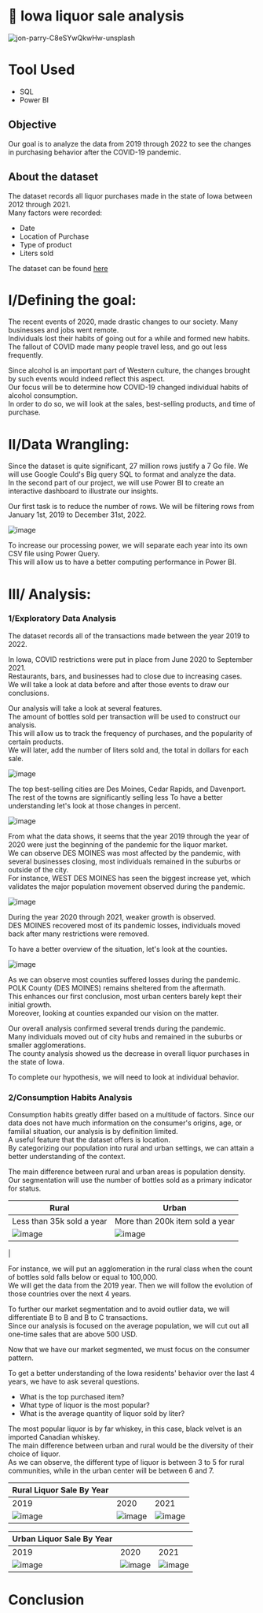 # 🍻 Iowa liquor sale analysis

![jon-parry-C8eSYwQkwHw-unsplash](https://github.com/Bruc3U/Iowa_liquor_sale_analysis/assets/142362478/c685fed2-641a-42b4-a3a4-8c66bc01c25f)



# Tool Used
- SQL
- Power BI

## Objective

Our goal is to analyze the data from 2019 through 2022 to see the changes in purchasing behavior after the COVID-19 pandemic. 


## About the dataset

The dataset records all liquor purchases made in the state of Iowa between 2012 through 2021.<br>
Many factors were recorded:

- Date
- Location of Purchase
- Type of product
- Liters sold

The dataset can be found [here](https://data.iowa.gov/Sales-Distribution/Iowa-Liquor-Sales/m3tr-qhgy)

# I/Defining the goal:

The recent events of 2020, made drastic changes to our society. Many businesses and jobs went remote. <br>
Individuals lost their habits of going out for a while and formed new habits.<br>
The fallout of COVID made many people travel less, and go out less frequently.

Since alcohol is an important part of Western culture, the changes brought by such events would indeed reflect this aspect.<br>
Our focus will be to determine how COVID-19 changed individual habits of alcohol consumption.<br>
In order to do so, we will look at the sales, best-selling products, and time of purchase. 

# II/Data Wrangling: 

Since the dataset is quite significant, 27 million rows justify a 7 Go file. We will use Google Could's Big query SQL to format and analyze the data.<br>
In the second part of our project, we will use Power BI to create an interactive dashboard to illustrate our insights.

Our first task is to reduce the number of rows. We will be filtering rows from January 1st, 2019 to December 31st, 2022. <br>

![image](https://github.com/Bruc3U/Iowa_liquor_sale_analysis/assets/142362478/878464bb-482b-4306-9e28-dcb00d7c5b5c)

To increase our processing power, we will separate each year into its own CSV file using Power Query.<br>
This will allow us to have a better computing performance in Power BI.  

# III/ Analysis:
### 1/Exploratory Data Analysis

The dataset records all of the transactions made between the year 2019 to 2022.<br>

In Iowa, COVID restrictions were put in place from June 2020 to September 2021.<br>
Restaurants, bars, and businesses had to close due to increasing cases.<br>
We will take a look at data before and after those events to draw our conclusions.<br>

Our analysis will take a look at several features.<br>
The amount of bottles sold per transaction will be used to construct our analysis.<br>
This will allow us to track the frequency of purchases, and the popularity of certain products.<br>
We will later, add the number of liters sold and, the total in dollars for each sale.

![image](https://github.com/Bruc3U/Iowa_liquor_sale_analysis/assets/142362478/d4493b38-d89e-44e5-8860-a36f73da725f)


The top best-selling cities are Des Moines, Cedar Rapids, and Davenport. The rest of the towns are significantly selling less 
To have a better understanding let's look at those changes in percent.

![image](https://github.com/Bruc3U/Iowa_liquor_sale_analysis/assets/142362478/f39e7258-b4e6-4202-90bf-ce202c7b78df)

From what the data shows, it seems that the year 2019 through the year of 2020 were just the beginning of the pandemic for the liquor market.<br>
We can observe DES MOINES was most affected by the pandemic, with several businesses closing, most individuals remained in the suburbs or outside of the city.<br>
For instance, WEST DES MOINES has seen the biggest increase yet, which validates the major population movement observed during the pandemic. 

![image](https://github.com/Bruc3U/Iowa_liquor_sale_analysis/assets/142362478/45459339-50ce-4d9f-b945-7161ffa9326e)

During the year 2020 through 2021, weaker growth is observed. <br>
DES MOINES recovered most of its pandemic losses, individuals moved back after many restrictions were removed. 

To have a better overview of the situation, let's look at the counties.

![image](https://github.com/Bruc3U/Iowa_liquor_sale_analysis/assets/142362478/d0976368-e7f1-423b-9da4-9f5ca78aa9ce)

As we can observe most counties suffered losses during the pandemic.<br>
POLK County (DES MOINES) remains sheltered from the aftermath.<br>
This enhances our first conclusion, most urban centers barely kept their initial growth.<br> 
Moreover, looking at counties expanded our vision on the matter.

Our overall analysis confirmed several trends during the pandemic.<br>
Many individuals moved out of city hubs and remained in the suburbs or smaller agglomerations.<br>
The county analysis showed us the decrease in overall liquor purchases in the state of Iowa.<br>

To complete our hypothesis, we will need to look at individual behavior. 

### 2/Consumption Habits Analysis

Consumption habits greatly differ based on a multitude of factors. Since our data does not have much information on the consumer's origins, age, or familial situation, our analysis is by definition limited.<br>
A useful feature that the dataset offers is location.<br>
By categorizing our population into rural and urban settings, we can attain a better understanding of the context.

The main difference between rural and urban areas is population density. 
Our segmentation will use the number of bottles sold as a primary indicator for status.<br>

| Rural | Urban |
|----------|----------|
| Less than 35k sold a year | More than 200k item sold a year |
| ![image](https://github.com/Bruc3U/Iowa_liquor_sale_analysis/assets/142362478/ecf02836-9ec2-4981-8a03-08b7e2799647) |![image](https://github.com/Bruc3U/Iowa_liquor_sale_analysis/assets/142362478/3c79ce29-6607-4846-b856-8777ea3ad34a)
|

For instance, we will put an agglomeration in the rural class when the count of bottles sold falls below or equal to 100,000.<br>
We will get the data from the 2019 year. Then we will follow the evolution of those countries over the next 4 years.

To further our market segmentation and to avoid outlier data, we will differentiate B to B and B to C transactions.<br>
Since our analysis is focused on the average population, we will cut out all one-time sales that are above 500 USD. 
                                                                                                                          
Now that we have our market segmented, we must focus on the consumer pattern.<br>

To get a better understanding of the Iowa residents' behavior over the last 4 years, we have to ask several questions.<br>
- What is the top purchased item?
- What type of liquor is the most popular?
- What is the average quantity of liquor sold by liter?

The most popular liquor is by far whiskey, in this case, black velvet is an imported Canadian whiskey.<br>
The main difference between urban and rural would be the diversity of their choice of liquor.<br>
As we can observe, the different type of liquor is between 3 to 5 for rural communities, while in the urban center will be between 6 and 7.<br>


| Rural Liquor Sale By Year | | |
|----------|----------|----------|
| 2019     |  2020 | 2021 | 
|![image](https://github.com/Bruc3U/Iowa_liquor_sale_analysis/assets/142362478/65b844bc-d4f3-435f-ba28-72145947c6af) | ![image](https://github.com/Bruc3U/Iowa_liquor_sale_analysis/assets/142362478/4d8386b6-62a4-4eb9-a27d-7ed2c178fcfe) | ![image](https://github.com/Bruc3U/Iowa_liquor_sale_analysis/assets/142362478/87273ba2-14cf-4224-8204-65e4120ff7af)|



| Urban Liquor Sale By Year | | |
|----------|----------|----------|
| 2019    | 2020 | 2021 |
|![image](https://github.com/Bruc3U/Iowa_liquor_sale_analysis/assets/142362478/2934e225-03c5-402b-8d81-80abd3b141ef) | ![image](https://github.com/Bruc3U/Iowa_liquor_sale_analysis/assets/142362478/2dcda04c-bfc1-47f3-86be-829b75f0276c) | ![image](https://github.com/Bruc3U/Iowa_liquor_sale_analysis/assets/142362478/71778b8c-f167-42e3-b5f9-211143a9f3b3)|






# Conclusion

